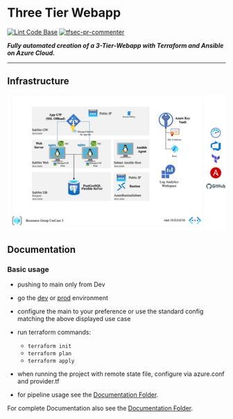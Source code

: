 # Three Tier Webapp

[![Lint Code Base](https://github.com/PKehnel/Azure-3-Tier-Webapp/actions/workflows/linter.yml/badge.svg)](https://github.com/PKehnel/Azure-3-Tier-Webapp/actions/workflows/linter.yml)
[![tfsec-pr-commenter](https://github.com/PKehnel/Azure-3-Tier-Webapp/actions/workflows/tfsec_pr_commenter.yml/badge.svg)](https://github.com/PKehnel/Azure-3-Tier-Webapp/actions/workflows/tfsec_pr_commenter.yml)

***Fully automated creation of a 3-Tier-Webapp with Terraform and Ansible on Azure Cloud.***

---

## Infrastructure

![Architecture Overview](Documentation/images/UC3-Architecture.jpg?raw=true "Architecture Overview")

## Documentation

### Basic usage

- pushing to main only from Dev
- go the [dev](Terraform/stage/dev) or [prod](Terraform/stage/prod) environment
- configure the main to your preference or use the standard config matching the above displayed use case
- run terraform commands:
  - `terraform init`
  - `terraform plan`
  - `terraform apply`

- when running the project with remote state file, configure via azure.conf and provider.tf
- for pipeline usage see the [Documentation Folder](/Documentation).

For complete Documentation also see the [Documentation Folder](/Documentation).

